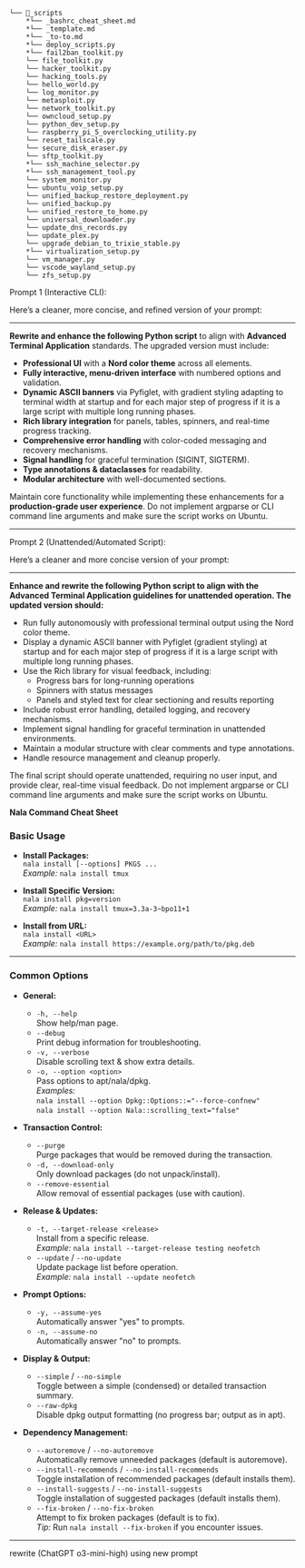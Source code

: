```
└── 📁_scripts
    *└── _bashrc_cheat_sheet.md
    *└── _template.md
    *└── _to-to.md
    *└── deploy_scripts.py
    *└── fail2ban_toolkit.py
    └── file_toolkit.py
    └── hacker_toolkit.py
    └── hacking_tools.py
    └── hello_world.py
    └── log_monitor.py
    └── metasploit.py
    └── network_toolkit.py
    └── owncloud_setup.py
    └── python_dev_setup.py
    └── raspberry_pi_5_overclocking_utility.py
    └── reset_tailscale.py
    └── secure_disk_eraser.py
    └── sftp_toolkit.py
    *└── ssh_machine_selector.py
    *└── ssh_management_tool.py
    └── system_monitor.py
    └── ubuntu_voip_setup.py
    └── unified_backup_restore_deployment.py
    └── unified_backup.py
    └── unified_restore_to_home.py
    └── universal_downloader.py
    └── update_dns_records.py
    └── update_plex.py
    └── upgrade_debian_to_trixie_stable.py
    *└── virtualization_setup.py
    └── vm_manager.py
    └── vscode_wayland_setup.py
    └── zfs_setup.py
```


Prompt 1 (Interactive CLI):

Here’s a cleaner, more concise, and refined version of your prompt:

---

**Rewrite and enhance the following Python script** to align with **Advanced Terminal Application** standards. The upgraded version must include:  

- **Professional UI** with a **Nord color theme** across all elements.  
- **Fully interactive, menu-driven interface** with numbered options and validation.  
- **Dynamic ASCII banners** via Pyfiglet, with gradient styling adapting to terminal width at startup and for each major step of progress if it is a large script with multiple long running phases.
- **Rich library integration** for panels, tables, spinners, and real-time progress tracking.
- **Comprehensive error handling** with color-coded messaging and recovery mechanisms.  
- **Signal handling** for graceful termination (SIGINT, SIGTERM).  
- **Type annotations & dataclasses** for readability.
- **Modular architecture** with well-documented sections.  

Maintain core functionality while implementing these enhancements for a **production-grade user experience**. Do not implement argparse or CLI command line arguments and make sure the script works on Ubuntu.


---------------------------------------------------------------------------------------------


Prompt 2 (Unattended/Automated Script):

Here’s a cleaner and more concise version of your prompt:

---

**Enhance and rewrite the following Python script to align with the Advanced Terminal Application guidelines for unattended operation. The updated version should:**

- Run fully autonomously with professional terminal output using the Nord color theme.
- Display a dynamic ASCII banner with Pyfiglet (gradient styling) at startup and for each major step of progress if it is a large script with multiple long running phases.
- Use the Rich library for visual feedback, including:
  - Progress bars for long-running operations
  - Spinners with status messages
  - Panels and styled text for clear sectioning and results reporting
- Include robust error handling, detailed logging, and recovery mechanisms.
- Implement signal handling for graceful termination in unattended environments.
- Maintain a modular structure with clear comments and type annotations.
- Handle resource management and cleanup properly.

The final script should operate unattended, requiring no user input, and provide clear, real-time visual feedback. Do not implement argparse or CLI command line arguments and make sure the script works on Ubuntu.



**Nala Command Cheat Sheet**

### Basic Usage

- **Install Packages:**  
  `nala install [--options] PKGS ...`  
  _Example:_ `nala install tmux`

- **Install Specific Version:**  
  `nala install pkg=version`  
  _Example:_ `nala install tmux=3.3a-3~bpo11+1`

- **Install from URL:**  
  `nala install <URL>`  
  _Example:_ `nala install https://example.org/path/to/pkg.deb`

---

### Common Options

- **General:**
  - `-h, --help`  
    Show help/man page.
  - `--debug`  
    Print debug information for troubleshooting.
  - `-v, --verbose`  
    Disable scrolling text & show extra details.
  - `-o, --option <option>`  
    Pass options to apt/nala/dpkg.  
    _Examples:_  
    `nala install --option Dpkg::Options::="--force-confnew"`  
    `nala install --option Nala::scrolling_text="false"`

- **Transaction Control:**
  - `--purge`  
    Purge packages that would be removed during the transaction.
  - `-d, --download-only`  
    Only download packages (do not unpack/install).
  - `--remove-essential`  
    Allow removal of essential packages (use with caution).

- **Release & Updates:**
  - `-t, --target-release <release>`  
    Install from a specific release.  
    _Example:_ `nala install --target-release testing neofetch`
  - `--update` / `--no-update`  
    Update package list before operation.  
    _Example:_ `nala install --update neofetch`

- **Prompt Options:**
  - `-y, --assume-yes`  
    Automatically answer "yes" to prompts.
  - `-n, --assume-no`  
    Automatically answer "no" to prompts.

- **Display & Output:**
  - `--simple` / `--no-simple`  
    Toggle between a simple (condensed) or detailed transaction summary.
  - `--raw-dpkg`  
    Disable dpkg output formatting (no progress bar; output as in apt).

- **Dependency Management:**
  - `--autoremove` / `--no-autoremove`  
    Automatically remove unneeded packages (default is autoremove).
  - `--install-recommends` / `--no-install-recommends`  
    Toggle installation of recommended packages (default installs them).
  - `--install-suggests` / `--no-install-suggests`  
    Toggle installation of suggested packages (default installs them).
  - `--fix-broken` / `--no-fix-broken`  
    Attempt to fix broken packages (default is to fix).  
    _Tip:_ Run `nala install --fix-broken` if you encounter issues.



---------------------------------------------------------------------------------------------

rewrite (ChatGPT o3-mini-high)
using new prompt
